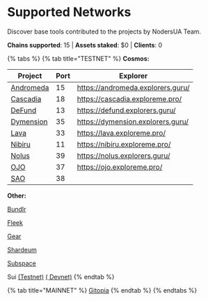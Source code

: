 # Supported Networks

Discover base tools contributed to the projects by NodersUA Team.

**Chains supported**: 15 | **Assets staked**: $0 | **Clients**: 0

{% tabs %}
{% tab title="TESTNET" %}
**Cosmos:**

<table><thead><tr><th>Project</th><th>Port</th><th data-type="content-ref">Explorer</th></tr></thead><tbody><tr><td><a href="../testnet/andromeda/">Andromeda</a></td><td>15</td><td><a href="https://andromeda.explorers.guru/">https://andromeda.explorers.guru/</a></td></tr><tr><td><a href="../testnet/cascadia/">Cascadia</a></td><td>18</td><td><a href="https://cascadia.exploreme.pro/">https://cascadia.exploreme.pro/</a></td></tr><tr><td><a href="../testnet/defund/">DeFund</a></td><td>13</td><td><a href="https://defund.explorers.guru/">https://defund.explorers.guru/</a></td></tr><tr><td><a href="../testnet/dimension/">Dymension</a></td><td>35</td><td><a href="https://dymension.explorers.guru/">https://dymension.explorers.guru/</a></td></tr><tr><td><a href="../testnet/lava-network/">Lava</a></td><td>33</td><td><a href="https://lava.exploreme.pro/">https://lava.exploreme.pro/</a></td></tr><tr><td><a href="../testnet/nibiru/">Nibiru</a></td><td>11</td><td><a href="https://nibiru.exploreme.pro/">https://nibiru.exploreme.pro/</a></td></tr><tr><td><a href="../testnet/nolus/">Nolus</a></td><td>39</td><td><a href="https://nolus.explorers.guru/">https://nolus.explorers.guru/</a></td></tr><tr><td><a href="../testnet/ojo/">OJO</a></td><td>37</td><td><a href="https://ojo.exploreme.pro/">https://ojo.exploreme.pro/</a></td></tr><tr><td><a href="../testnet/sao/">SAO</a></td><td>38</td><td></td></tr></tbody></table>

**Other:**

[Bundlr](../testnet/bundlr/)

[Fleek](../testnet/fleek/)

[Gear](../testnet/gear/)

[Shardeum](../testnet/shardeum/)

[Subspace](../testnet/subspace-gemini-3d/)

Sui [(Testnet)](../testnet/sui-testnet/) [( Devnet)](../testnet/sui-devnet/)
{% endtab %}

{% tab title="MAINNET" %}
[Gitopia](../mainnet/gitopia/)
{% endtab %}
{% endtabs %}

